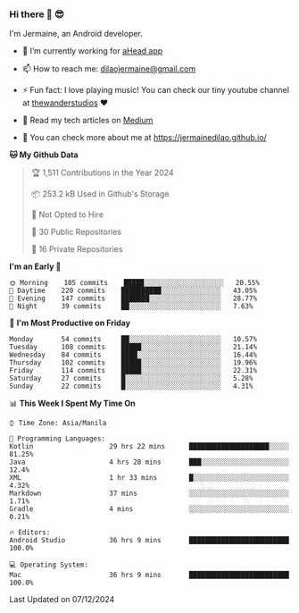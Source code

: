 ### Hi there 👋 😎
I'm Jermaine, an Android developer.

- 🔭 I’m currently working for [aHead app](https://www.ahead-app.com/)

- 📫 How to reach me: dilaojermaine@gmail.com

- ⚡ Fun fact: I love playing music! You can check our tiny youtube channel at [thewanderstudios](https://www.youtube.com/thewanderstudios) ♥️

- 📖 Read my tech articles on [Medium](https://jermainedilao.medium.com/)

- 👀 You can check more about me at https://jermainedilao.github.io/

<!--
**jermainedilao/jermainedilao** is a ✨ _special_ ✨ repository because its `README.md` (this file) appears on your GitHub profile.

Here are some ideas to get you started:

- 🔭 I’m currently working on ...
- 🌱 I’m currently learning ...
- 👯 I’m looking to collaborate on ...
- 🤔 I’m looking for help with ...
- 💬 Ask me about ...
- 📫 How to reach me: ...
- 😄 Pronouns: ...
- ⚡ Fun fact: ...
-->

<!--START_SECTION:waka-->
**🐱 My Github Data** 

> 🏆 1,511 Contributions in the Year 2024
 > 
> 📦 253.2 kB Used in Github's Storage 
 > 
> 🚫 Not Opted to Hire
 > 
> 📜 30 Public Repositories 
 > 
> 🔑 16 Private Repositories  
 > 
**I'm an Early 🐤** 

```text
🌞 Morning    105 commits    █████░░░░░░░░░░░░░░░░░░░░   20.55% 
🌆 Daytime    220 commits    ██████████░░░░░░░░░░░░░░░   43.05% 
🌃 Evening    147 commits    ███████░░░░░░░░░░░░░░░░░░   28.77% 
🌙 Night      39 commits     ██░░░░░░░░░░░░░░░░░░░░░░░   7.63%

```
📅 **I'm Most Productive on Friday** 

```text
Monday       54 commits     ██░░░░░░░░░░░░░░░░░░░░░░░   10.57% 
Tuesday      108 commits    █████░░░░░░░░░░░░░░░░░░░░   21.14% 
Wednesday    84 commits     ████░░░░░░░░░░░░░░░░░░░░░   16.44% 
Thursday     102 commits    █████░░░░░░░░░░░░░░░░░░░░   19.96% 
Friday       114 commits    █████░░░░░░░░░░░░░░░░░░░░   22.31% 
Saturday     27 commits     █░░░░░░░░░░░░░░░░░░░░░░░░   5.28% 
Sunday       22 commits     █░░░░░░░░░░░░░░░░░░░░░░░░   4.31%

```


📊 **This Week I Spent My Time On** 

```text
⌚︎ Time Zone: Asia/Manila

💬 Programming Languages: 
Kotlin                   29 hrs 22 mins      ████████████████████░░░░░   81.25% 
Java                     4 hrs 28 mins       ███░░░░░░░░░░░░░░░░░░░░░░   12.4% 
XML                      1 hr 33 mins        █░░░░░░░░░░░░░░░░░░░░░░░░   4.32% 
Markdown                 37 mins             ░░░░░░░░░░░░░░░░░░░░░░░░░   1.71% 
Gradle                   4 mins              ░░░░░░░░░░░░░░░░░░░░░░░░░   0.21%

🔥 Editors: 
Android Studio           36 hrs 9 mins       █████████████████████████   100.0%

💻 Operating System: 
Mac                      36 hrs 9 mins       █████████████████████████   100.0%

```


 Last Updated on 07/12/2024
<!--END_SECTION:waka-->
